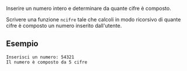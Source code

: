 Inserire un numero intero e determinare da quante cifre è composto.

Scrivere una funzione `ncifre` tale che calcoli in modo ricorsivo di quante cifre è composto un numero inserito dall'utente. 

## Esempio

```plaintext
Inserisci un numero: 54321
Il numero è composto da 5 cifre
```